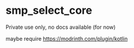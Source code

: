 # smp_select_core
Private use only, no docs available (for now)

maybe require https://modrinth.com/plugin/kotlin

